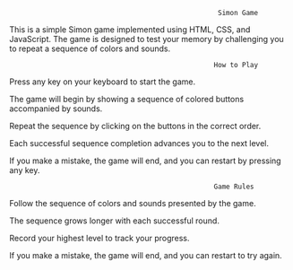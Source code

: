 
                                                        Simon Game



This is a simple Simon game implemented using HTML, CSS, and JavaScript. The game is designed to test your memory by challenging you to repeat a sequence of colors and sounds.

                                                       How to Play

                                                                
Press any key on your keyboard to start the game.

The game will begin by showing a sequence of colored buttons accompanied by sounds.

Repeat the sequence by clicking on the buttons in the correct order.

Each successful sequence completion advances you to the next level.

If you make a mistake, the game will end, and you can restart by pressing any key.



                                                       Game Rules

                                                        
Follow the sequence of colors and sounds presented by the game.

The sequence grows longer with each successful round.

Record your highest level to track your progress.

If you make a mistake, the game will end, and you can restart to try again.

